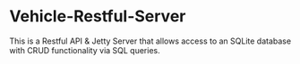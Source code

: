 # Vehicle-Restful-Server
This is a Restful API  &amp; Jetty Server that allows access to an SQLite database with CRUD functionality via SQL queries.
